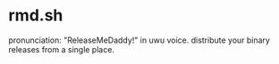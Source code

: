 # rmd.sh
pronunciation: "ReleaseMeDaddy!" in uwu voice. distribute your binary releases from a single place.
